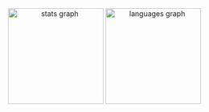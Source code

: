 <div align="center">
  <img src="https://github-readme-stats.vercel.app/api?username=TitanHZZ&hide_title=false&hide_rank=false&show_icons=true&include_all_commits=true&count_private=true&disable_animations=false&theme=dracula&locale=en&hide_border=true" height="190" alt="stats graph"  />
  <img src="https://github-readme-stats.vercel.app/api/top-langs?username=TitanHZZ&locale=en&hide_title=false&layout=compact&card_width=320&langs_count=8&theme=dracula&hide_border=true" height="190" alt="languages graph"  />
</div>

###
